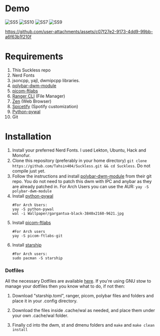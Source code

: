 # Demo
![SS5](https://github.com/user-attachments/assets/69f3ddaa-9e06-4c0a-9614-3f6960fa80af)
![SS10](https://github.com/user-attachments/assets/108c7428-24e1-4bb2-8356-36d4b0b428c8)
![SS7](https://github.com/user-attachments/assets/5d9c7692-9690-4aa0-8a5b-e559c986191d)
![SS9](https://github.com/user-attachments/assets/fbd930b3-01b6-4240-89d9-2a27105067d4)

https://github.com/user-attachments/assets/c07f27e2-9173-4dd9-99bb-a6f63b1f210f


# Requirements
1. This Suckless repo
2. Nerd Fonts
3. jsoncpp, yajl, dwmipcpp libraries.
4. [polybar-dwm-module](https://github.com/mihirlad55/polybar-dwm-module)
5. [picom-ftlabs](https://github.com/FT-Labs/picom)
6. [Ranger CLI](https://github.com/ranger/ranger) (File Manager)
7. [Zen](https://zen-browser.app/) (Web Browser)
8. [Spicetify](https://spicetify.app/) (Spotify customization)
9. [Python-pywal](https://github.com/dylanaraps/pywal)
10. Git

# Installation
1. Install your preferred Nerd Fonts. I used Lekton, Ubuntu, Hack and Monofur.
2. Clone this repository (preferably in your home directory) `git clone https://github.com/Tahsin404/Suckless.git && cd Suckless`. Do not compile just yet.
3. Follow the instructions and install [polybar-dwm-module](https://github.com/mihirlad55/polybar-dwm-module) from their git repo. You do not need to patch this dwm with IPC and anybar as they are already patched in. For Arch Users you can use the AUR:
   `yay -S polybar-dwm-module`
4. Install [python-pywal](https://github.com/dylanaraps/pywal)
   ```
   #For Arch Users:
   yay -S python-pywal
   wal -i Wallpaper/gargantua-black-3840x2160-9621.jpg
   ```
5. Install [picom-ftlabs](https://github.com/FT-Labs/picom)
   ```
   #For Arch users
   yay -S picom-ftlabs-git
   ```
6. Install [starship](https://starship.rs/)
   ```
   #For Arch users: 
   sudo pacman -S starship
   ```

### Dotfiles
All the necessary Dotfiles are available [here](https://github.com/Tahsin404/dotfiles). If you're using GNU stow to manage your dotfiles then you know what to do, if not then: 

1. Download "starship.toml", ranger, picom, polybar files and folders and place it in your .config directory.
2. Download the files inside .cache/wal as needed, and place them under your own .cache/wal folder. 

7. Finally cd into the dwm, st and dmenu folders and `make` and `make clean install`